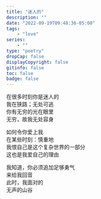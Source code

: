 ```yaml
---
title: "迷人的"
description: ""
date: "2022-09-19T09:48:36-05:00"
tags: 
    - "love"
series: 
    - ""
type: "poetry"
dropCap: false
displayCopyright: false
gitinfo: false
toc: false
badge: false
---
```

在很多时刻你是迷人的  
我在狭路；无处可逃  
你有无穷的光在眼里  
无穷，故我无处容身  

如何令你爱上我  
在某些时刻：慎重地  
我恨自己是这个复杂世界的一部分  
这也是我爱自己的理由  

我知道，你必须追加足够勇气  
来给我回音  
此时，我面对的  
无声的山谷  
